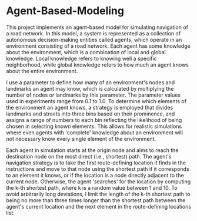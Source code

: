 # Agent-Based-Modeling
This project implements an agent-based model for simulating navigation of a road network. In this model, a system is represented as a collection of autonomous decision-making entities called agents, which operate in an environment consisting of a road network. Each agent has some knowledge about the environment, which is a combination of local and global knowledge. Local knowledge refers to knowing well a specific neighborhood, while global knowledge refers to how much an agent knows about the entire environment.

I use a parameter to define how many of an environment's nodes and landmarks an agent may know, which is calculated by multiplying the number of nodes or landmarks by this parameter. The parameter values used in experiments range from 0.1 to 1.0. To determine which elements of the environment an agent knows, a strategy is employed that divides landmarks and streets into three bins based on their prominence, and assigns a range of numbers to each bin reflecting the likelihood of being chosen in selecting known elements. This allows for realistic simulations where even agents with 'complete' knowledge about an environment will not necessary know every single element of the environment.

Each agent in simulation starts at the origin node and aims to reach the destination node on the most direct (i.e., shortest) path. The agent's navigation strategy is to take the first route-defining location it finds in the instructions and move to that node using the shortest path if it corresponds to an element it knows, or if the location is a node directly adjacent to the current node. Otherwise, the agent 'searches' for the location by computing the k-th shortest path, where k is a random value between 1 and 10. To avoid arbitrarily long deviations, I limit the length of the k-th shortest path to being no more than three times longer than the shortest path between the agent's current location and the next element in the route-defining locations list.


